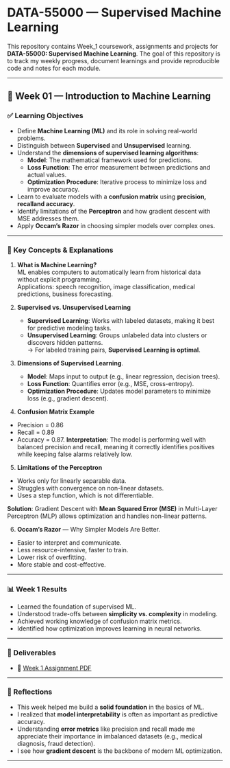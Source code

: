 # DATA-55000 — Supervised Machine Learning

This repository contains Week_1 coursework, assignments and projects for **DATA-55000: Supervised Machine Learning**.
The goal of this repository is to track my weekly progress, document learnings and provide reproducible code and notes for each module.

---

## 📅 Week 01 — Introduction to Machine Learning

### ✅ Learning Objectives
- Define **Machine Learning (ML)** and its role in solving real-world problems.
- Distinguish between **Supervised** and **Unsupervised** learning.
- Understand the **dimensions of supervised learning algorithms**:
  - **Model**: The mathematical framework used for predictions.
  - **Loss Function**: The error measurement between predictions and actual values.
  - **Optimization Procedure**: Iterative process to minimize loss and improve accuracy.
- Learn to evaluate models with a **confusion matrix** using **precision, recalland accuracy**.
- Identify limitations of the **Perceptron** and how gradient descent with MSE addresses them.
- Apply **Occam’s Razor** in choosing simpler models over complex ones.

---

### 📝 Key Concepts & Explanations
1. **What is Machine Learning?**  
   ML enables computers to automatically learn from historical data without explicit programming.  
   Applications: speech recognition, image classification, medical predictions, business forecasting.

2. **Supervised vs. Unsupervised Learning**  
   - **Supervised Learning**: Works with labeled datasets, making it best for predictive modeling tasks.  
   - **Unsupervised Learning**: Groups unlabeled data into clusters or discovers hidden patterns.  
   → For labeled training pairs, **Supervised Learning is optimal**.

3. **Dimensions of Supervised Learning**.
   - **Model**: Maps input to output (e.g., linear regression, decision trees).
   - **Loss Function**: Quantifies error (e.g., MSE, cross-entropy).
   - **Optimization Procedure**: Updates model parameters to minimize loss (e.g., gradient descent).

4. **Confusion Matrix Example**  
- Precision = 0.86  
- Recall = 0.89  
- Accuracy = 0.87.
**Interpretation**: The model is performing well with balanced precision and recall, meaning it correctly identifies positives while keeping false alarms relatively low.

5. **Limitations of the Perceptron**  
- Works only for linearly separable data.  
- Struggles with convergence on non-linear datasets.  
- Uses a step function, which is not differentiable.  

**Solution**: Gradient Descent with **Mean Squared Error (MSE)** in Multi-Layer Perceptron (MLP) allows optimization and handles non-linear patterns.

6. **Occam’s Razor** — Why Simpler Models Are Better.
- Easier to interpret and communicate.
- Less resource-intensive, faster to train.
- Lower risk of overfitting.
- More stable and cost-effective.

---

### 📊 Week 1 Results
- Learned the foundation of supervised ML.
- Understood trade-offs between **simplicity vs. complexity** in modeling.
- Achieved working knowledge of confusion matrix metrics.
- Identified how optimization improves learning in neural networks.

---

### 📂 Deliverables
- 📄 [Week 1 Assignment PDF](./assignment.pdf)
---

### 🔖 Reflections
- This week helped me build a **solid foundation** in the basics of ML.  
- I realized that **model interpretability** is often as important as predictive accuracy.  
- Understanding **error metrics** like precision and recall made me appreciate their importance in imbalanced datasets (e.g., medical diagnosis, fraud detection).  
- I see how **gradient descent** is the backbone of modern ML optimization.

---
